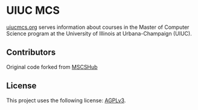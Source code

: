 # UIUC MCS

[uiucmcs.org](https://uiucmcs.org) serves information about courses in the Master of Computer Science program at the University of Illinois at Urbana-Champaign (UIUC).

## Contributors

Original code forked from [MSCSHub](https://github.com/MSCSHub/MSCSHub)

## License

This project uses the following license: [AGPLv3](https://www.gnu.org/licenses/agpl-3.0.html).
